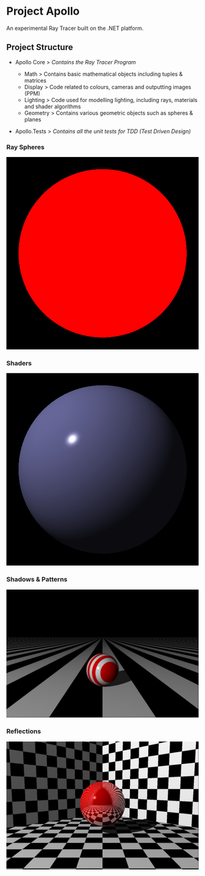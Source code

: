 # Project Apollo

An experimental Ray Tracer built on the .NET platform.

## Project Structure

- Apollo Core > _Contains the Ray Tracer Program_
  - Math > Contains basic mathematical objects including tuples & matrices
  - Display > Code related to colours, cameras and outputting images (PPM)
  - Lighting > Code used for modelling lighting, including rays, materials and shader algorithms
  - Geometry > Contains various geometric objects such as spheres & planes

- Apollo.Tests > _Contains all the unit tests for TDD (Test Driven Design)_

### Ray Spheres

![Ray Sphere](./Outputs/Ray-Spheres/Circle.jpg)

### Shaders

![Shaders](./Outputs/Shader/RenderedSphere.jpg)

### Shadows & Patterns

![Shaders](./Outputs/Patterns/Stripes.jpg)

### Reflections

![Shaders](./Outputs/Reflections/Reflection.jpg)



